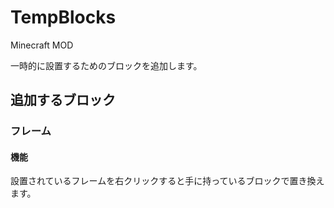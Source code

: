 # TempBlocks

Minecraft MOD

一時的に設置するためのブロックを追加します。


## 追加するブロック

### フレーム

#### 機能

設置されているフレームを右クリックすると手に持っているブロックで置き換えます。
